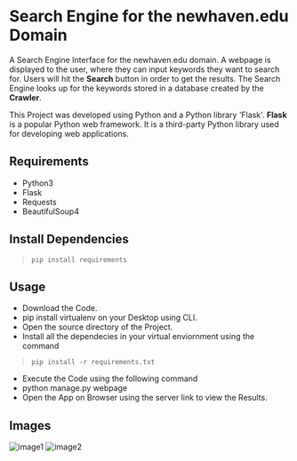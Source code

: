 # Search Engine for the newhaven.edu Domain

A Search Engine Interface for the newhaven.edu domain. A webpage is displayed to the user, where they can input keywords they want to search for. Users will hit the **Search** button in order to get the results. The Search Engine looks up for the keywords stored in a database created by the **Crawler**.

This Project was developed using Python and a Python library 'Flask'. **Flask** is a popular Python web framework. It is a third-party Python library used for developing web applications.

## Requirements

* Python3
* Flask
* Requests
* BeautifulSoup4

## Install Dependencies

> `pip install requirements`

## Usage

* Download the Code.
* pip install virtualenv on your Desktop using CLI.
* Open the source directory of the Project.
* Install all the dependecies in your virtual enviornment using the command
> `pip install -r requirements.txt`
* Execute the Code using the following command
* python manage.py webpage
* Open the App on Browser using the server link to view the Results.

## Images

![image1](https://user-images.githubusercontent.com/78525041/117522787-3c2b9d80-af83-11eb-9ff9-cbd96e779a44.png)
![image2](https://user-images.githubusercontent.com/78525041/117522786-3b930700-af83-11eb-9818-dc2aa6b9a9bd.png)

